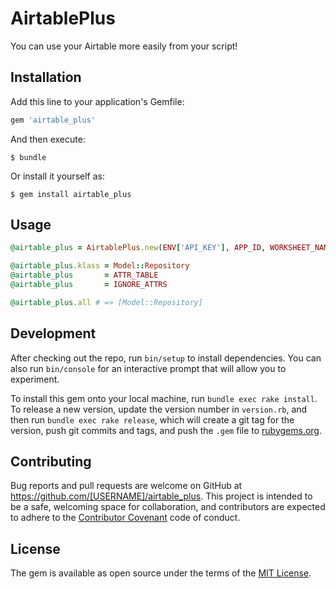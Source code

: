 # AirtablePlus

You can use your Airtable more easily from your script!

## Installation

Add this line to your application's Gemfile:

```ruby
gem 'airtable_plus'
```

And then execute:

    $ bundle

Or install it yourself as:

    $ gem install airtable_plus

## Usage

```ruby
@airtable_plus = AirtablePlus.new(ENV['API_KEY'], APP_ID, WORKSHEET_NAME)

@airtable_plus.klass = Model::Repository
@airtable_plus       = ATTR_TABLE
@airtable_plus       = IGNORE_ATTRS

@airtable_plus.all # => [Model::Repository]
```

## Development

After checking out the repo, run `bin/setup` to install dependencies. You can also run `bin/console` for an interactive prompt that will allow you to experiment.

To install this gem onto your local machine, run `bundle exec rake install`. To release a new version, update the version number in `version.rb`, and then run `bundle exec rake release`, which will create a git tag for the version, push git commits and tags, and push the `.gem` file to [rubygems.org](https://rubygems.org).

## Contributing

Bug reports and pull requests are welcome on GitHub at https://github.com/[USERNAME]/airtable_plus. This project is intended to be a safe, welcoming space for collaboration, and contributors are expected to adhere to the [Contributor Covenant](http://contributor-covenant.org) code of conduct.


## License

The gem is available as open source under the terms of the [MIT License](http://opensource.org/licenses/MIT).

